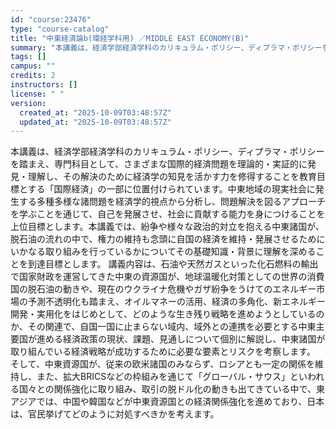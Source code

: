 ```yaml
---
id: "course:23476"
type: "course-catalog"
title: "中東経済論b(環経学科用) ／MIDDLE EAST ECONOMY(B)"
summary: "本講義は、経済学部経済学科のカリキュラム・ポリシー、ディプラマ・ポリシーを踏まえ、専門科目として、さまざまな国際的経済問題を理論的・実証的に発見・理解し、その解決のために経済学の知見を活かす力を修得することを教育目標とする「国際経済」の一部…"
tags: []
campus: ""
credits: 2
instructors: []
license: " "
version:
  created_at: "2025-10-09T03:48:57Z"
  updated_at: "2025-10-09T03:48:57Z"
---
```


本講義は、経済学部経済学科のカリキュラム・ポリシー、ディプラマ・ポリシーを踏まえ、専門科目として、さまざまな国際的経済問題を理論的・実証的に発見・理解し、その解決のために経済学の知見を活かす力を修得することを教育目標とする「国際経済」の一部に位置付けられています。中東地域の現実社会に発生する多種多様な諸問題を経済学的視点から分析し、問題解決を図るアプローチを学ぶことを通じて、自己を発展させ、社会に貢献する能力を身につけることを上位目標とします。本講義では、紛争や様々な政治的対立を抱える中東諸国が、脱石油の流れの中で、権力の維持も念頭に自国の経済を維持・発展させるためにいかなる取り組みを行っているかについてその基礎知識・背景に理解を深めることを到達目標とします。 講義内容は、石油や天然ガスといった化石燃料の輸出で国家財政を運営してきた中東の資源国が、地球温暖化対策としての世界の消費国の脱石油の動きや、現在のウクライナ危機やガザ紛争をうけてのエネルギー市場の予測不透明化も踏まえ、オイルマネーの活用、経済の多角化、新エネルギー開発・実用化をはじめとして、どのような生き残り戦略を進めようとしているのか、その関連で、自国一国に止まらない域内、域外との連携を必要とする中東主要国が進める経済政策の現状、課題、見通しについて個別に解説し、中東諸国が取り組んでいる経済戦略が成功するために必要な要素とリスクを考察します。 そして、中東資源国が、従来の欧米諸国のみならず、ロシアとも一定の関係を維持し、また、拡大BRICSなどの枠組みを通じて「グローバル・サウス」といわれる国々との関係強化に取り組み、取引の脱ドル化の動きも出てきている中で、東アジアでは、中国や韓国などが中東資源国との経済関係強化を進めており、日本は、官民挙げてどのように対処すべきかを考えます。
